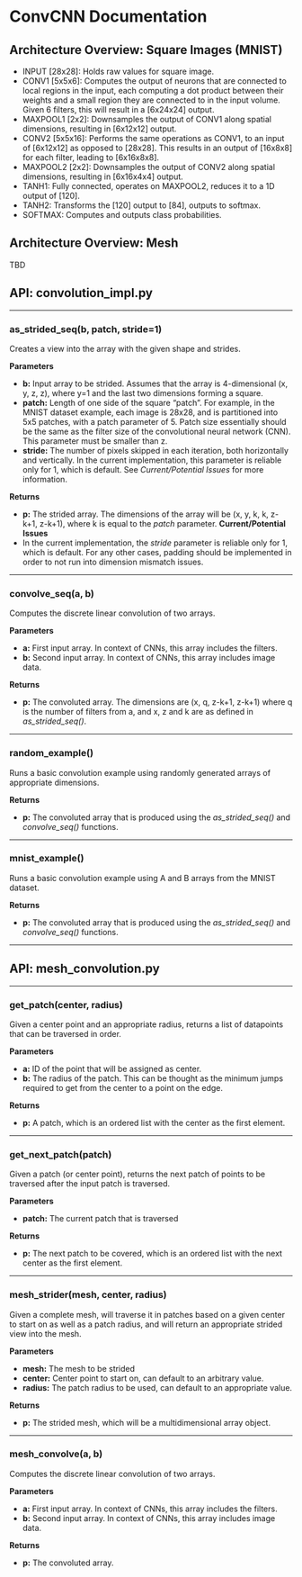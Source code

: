 # ConvCNN Documentation

## Architecture Overview: Square Images (MNIST)
* INPUT [28x28]: Holds raw values for square image.
* CONV1 [5x5x6]: Computes the output of neurons that are connected to local regions in the input, each computing a dot product between their weights and a small region they are connected to in the input volume. Given 6 filters, this will result in a [6x24x24] output.
* MAXPOOL1 [2x2]: Downsamples the output of CONV1 along spatial dimensions, resulting in [6x12x12] output.
* CONV2 [5x5x16]: Performs the same operations as CONV1, to an input of [6x12x12] as opposed to [28x28]. This results in an output of [16x8x8] for each filter, leading to [6x16x8x8].
* MAXPOOL2 [2x2]: Downsamples the output of CONV2 along spatial dimensions, resulting in [6x16x4x4] output.
* TANH1: Fully connected, operates on MAXPOOL2, reduces it to a 1D output of [120].
* TANH2: Transforms the [120] output to [84], outputs to softmax.
* SOFTMAX: Computes and outputs class probabilities.

## Architecture Overview: Mesh
TBD

## API: convolution_impl.py
- - - -
### as_strided_seq(b, patch, stride=1)
Creates a view into the array with the given shape and strides.

**Parameters**
* **b:** Input array to be strided.  Assumes that the array is 4-dimensional (x, y, z, z), where y=1 and the last two dimensions forming a square.
* **patch:** Length of one side of the square “patch”. For example, in the MNIST dataset example, each image is 28x28, and is partitioned into 5x5 patches, with a patch parameter of 5. Patch size essentially should be the same as the filter size of the convolutional neural network (CNN). This parameter must be smaller than z.
* **stride:** The number of pixels skipped in each iteration, both horizontally and vertically. In the current implementation, this parameter is reliable only for 1, which is default. See *Current/Potential Issues* for more information.

**Returns**
* **p:** The strided array. The dimensions of the array will be (x, y, k, k, z-k+1, z-k+1), where k is equal to the *patch* parameter.
**Current/Potential Issues**
* In the current implementation, the *stride* parameter is reliable only for 1, which is default. For any other cases, padding should be implemented in order to not run into dimension mismatch issues.
- - - -
### convolve_seq(a, b)
Computes the discrete linear convolution of two arrays.

**Parameters**
* **a:** First input array. In context of CNNs, this array includes the filters.
* **b:** Second input array. In context of CNNs, this array includes image data.

**Returns**
* **p:** The convoluted array. The dimensions are (x, q, z-k+1, z-k+1) where q is the number of filters from a, and x, z and k are as defined in *as_strided_seq()*.
- - - -
### random_example()
Runs a basic convolution example using randomly generated arrays of appropriate dimensions.

**Returns**
* **p:** The convoluted array that is produced using the *as_strided_seq()* and *convolve_seq()* functions.

- - - -
### mnist_example()
Runs a basic convolution example using A and B arrays from the MNIST dataset.

**Returns**
* **p:** The convoluted array that is produced using the *as_strided_seq()* and *convolve_seq()* functions.

- - - -

## API: mesh_convolution.py
- - - -
### get_patch(center, radius)
Given a center point and an appropriate radius, returns a list of datapoints that can be traversed in order.

**Parameters**
* **a:** ID of the point that will be assigned as center.
* **b:** The radius of the patch. This can be thought as the minimum jumps required to get from the center to a point on the edge.

**Returns**
* **p:** A patch, which is an ordered list with the center as the first element.

- - - -

### get_next_patch(patch)
Given a patch (or center point), returns the next patch of points to be traversed after the input patch is traversed.

**Parameters**
* **patch:** The current patch that is traversed

**Returns**
* **p:** The next patch to be covered, which is an ordered list with the next center as the first element.

- - - -

### mesh_strider(mesh, center, radius)
Given a complete mesh, will traverse it in patches based on a given center to start on as well as a patch radius, and will return an appropriate strided view into the mesh.

**Parameters**
* **mesh:** The mesh to be strided
* **center:** Center point to start on, can default to an arbitrary value.
* **radius:** The patch radius to be used, can default to an appropriate value.

**Returns**
* **p:** The strided mesh, which will be a multidimensional array object.

- - - -

### mesh_convolve(a, b)
Computes the discrete linear convolution of two arrays.

**Parameters**
* **a:** First input array. In context of CNNs, this array includes the filters.
* **b:** Second input array. In context of CNNs, this array includes image data.

**Returns**
* **p:** The convoluted array.